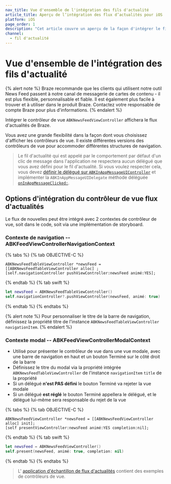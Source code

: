 ```yaml
---
nav_title: Vue d'ensemble de l'intégration des fils d'actualité
article_title: Aperçu de l’intégration des flux d’actualités pour iOS
platform: iOS
page_order: 1
description: "Cet article couvre un aperçu de la façon d'intégrer le fil d'actualité dans votre application iOS."
channel:
  - fil d'actualité
---
```


# Vue d'ensemble de l'intégration des fils d'actualité

{% alert note %}
Braze recommande que les clients qui utilisent notre outil News Feed passent à notre canal de messagerie de cartes de contenu - il est plus flexible, personnalisable et fiable. Il est également plus facile à trouver et à utiliser dans le produit Braze. Contactez votre responsable de compte Braze pour plus d'informations.
{% endalert %}

Intégrer le contrôleur de vue `ABKNewsFeedViewController` affichera le flux d'actualités de Braze.

Vous avez une grande flexibilité dans la façon dont vous choisissez d'afficher les contrôleurs de vue. Il existe différentes versions des contrôleurs de vue pour accommoder différentes structures de navigation.

> Le fil d'actualité qui est appelé par le comportement par défaut d'un clic de message dans l'application ne respectera aucun délégué que vous avez défini pour le fil d'actualité. Si vous voulez respecter cela, vous devez [définir le délégué sur `ABKInAppMessageUIController`][1] et implémenter la `ABKInAppMessageUIDelegate` méthode déléguée [`onInAppMessageClicked:`][2].

## Options d'intégration du contrôleur de vue flux d'actualités

Le flux de nouvelles peut être intégré avec 2 contextes de contrôleur de vue, soit dans le code, soit via une implémentation de storyboard.

### Contexte de navigation -- ABKFeedViewControllerNavigationContext

{% tabs %}
{% tab OBJECTIVE-C %}

```objc
ABKNewsFeedTableViewController *newsFeed = [[ABKNewsFeedTableViewController alloc] ;
[self.navigationController pushViewController:newsFeed animé:YES];
```

{% endtab %}
{% tab swift %}

```swift
let newsFeed = ABKNewsFeedTableViewController()
self.navigationController?.pushViewController(newsFeed, animé: true)
```

{% endtab %}
{% endtabs %}

{% alert note %}
Pour personnaliser le titre de la barre de navigation, définissez la propriété titre de l'instance `ABKNewsFeedTableViewController` `navigationItem`.
{% endalert %}

### Contexte modal -- ABKFeedViewControllerModalContext

- Utilisé pour présenter le contrôleur de vue dans une vue modale, avec une barre de navigation en haut et un bouton Terminé sur le côté droit de la barre
- Définissez le titre du modal via la propriété intégrée `ABKNewsFeedTableViewController` de l'instance `navigationItem` `title` de la propriété
- Si un délégué __n'est PAS défini__ le bouton Terminé va rejeter la vue modale
- Si un délégué __est réglé__ le bouton Terminé appellera le délégué, et le délégué lui-même sera responsable du rejet de la vue

{% tabs %}
{% tab OBJECTIVE-C %}

```objc
ABKNewsFeedViewController *newsFeed = [[ABKNewsFeedViewController alloc] init];
[self presentViewController:newsFeed animé:YES completion:nil];
```

{% endtab %}
{% tab swift %}

```swift
let newsFeed = ABKNewsFeedViewController()
self.present(newsFeed, animé: true, completion: nil)
```

{% endtab %}
{% endtabs %}

> L' [application d'échantillon de flux d'actualités][3] contient des exemples de contrôleurs de vue.

[1]: {{site.baseurl}}/developer_guide/platform_integration_guides/ios/in-app_messaging/customization/#setting-delegates
[2]: {{site.baseurl}}/developer_guide/platform_integration_guides/ios/in-app_messaging/customization/#customizing-in-app-message-body-clicks
[3]: https://github.com/Appboy/appboy-ios-sdk/tree/master/Samples/NewsFeed/BrazeNewsFeedSample
